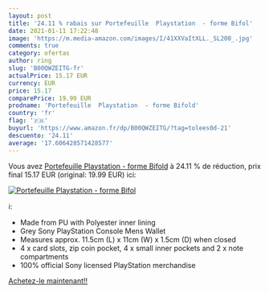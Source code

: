 ```yaml
---
layout: post
title: '24.11 % rabais sur Portefeuille  Playstation  - forme Bifol'
date: 2021-01-11 17:22:48
image: 'https://m.media-amazon.com/images/I/41XXVaItXLL._SL200_.jpg'
comments: true
category: ofertas
author: ring
slug: 'B00QWZEITG-fr'
actualPrice: 15.17 EUR
currency: EUR
price: 15.17
comparePrice: 19.99 EUR
prodname: 'Portefeuille  Playstation  - forme Bifold'
country: 'fr'
flag: '🇫🇷'
buyurl: 'https://www.amazon.fr/dp/B00QWZEITG/?tag=tolees0d-21'
descuento: '24.11'
average: '17.606428571428577'
---
```


Vous avez [Portefeuille  Playstation  - forme Bifold](https://www.amazon.fr/dp/B00QWZEITG/?tag=tolees0d-21)  à  24.11 % de réduction, prix final  15.17 EUR (original: 19.99 EUR) ici:

[![Portefeuille  Playstation  - forme Bifol](https://m.media-amazon.com/images/I/41XXVaItXLL._SL200_.jpg)](https://www.amazon.fr/dp/B00QWZEITG/?tag=tolees0d-21)

ℹ️:

- Made from PU with Polyester inner lining
- Grey Sony PlayStation Console Mens Wallet
- Measures approx. 11.5cm (L) x 11cm (W) x 1.5cm (D) when closed
- 4 x card slots, zip coin pocket, 4 x small inner pockets and 2 x note compartments
- 100% official Sony licensed PlayStation merchandise

[Achetez-le maintenant!!](https://www.amazon.fr/dp/B00QWZEITG/?tag=tolees0d-21)
